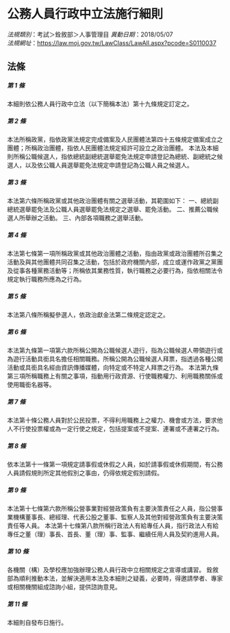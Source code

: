 # 公務人員行政中立法施行細則

*法規類別*：考試＞銓敘部＞人事管理目
*異動日期*：2018/05/07  
*法規網址*：https://law.moj.gov.tw/LawClass/LawAll.aspx?pcode=S0110037



## 法條
##### 第 1 條
本細則依公務人員行政中立法（以下簡稱本法）第十九條規定訂定之。

##### 第 2 條
本法所稱政黨，指依政黨法規定完成備案及人民團體法第四十五條規定備案成立之團體；所稱政治團體，指依人民團體法規定經許可設立之政治團體。
本法及本細則所稱公職候選人，指依總統副總統選舉罷免法規定申請登記為總統、副總統之候選人，以及依公職人員選舉罷免法規定申請登記為公職人員之候選人。

##### 第 3 條
本法第六條所稱政黨或其他政治團體有關之選舉活動，其範圍如下：
一、總統副總統選舉罷免法及公職人員選舉罷免法規定之選舉、罷免活動。
二、推薦公職候選人所舉辦之活動。
三、內部各項職務之選舉活動。

##### 第 4 條
本法第七條第一項所稱政黨或其他政治團體之活動，指由政黨或政治團體所召集之活動及與其他團體共同召集之活動，包括於政府機關內部，成立或運作政黨之黨團及從事各種黨務活動等；所稱依其業務性質，執行職務之必要行為，指依相關法令規定執行職務所應為之行為。

##### 第 5 條
本法第八條所稱擬參選人，依政治獻金法第二條規定認定之。

##### 第 6 條
本法第九條第一項第六款所稱公開為公職候選人遊行，指為公職候選人帶領遊行或為遊行活動具銜具名擔任相關職務。所稱公開為公職候選人拜票，指透過各種公開活動或具銜具名經由資訊傳播媒體，向特定或不特定人拜票之行為。
本法第九條第三項所稱職務上有關之事項，指動用行政資源、行使職務權力、利用職務關係或使用職銜名器等。

##### 第 7 條
本法第十條公務人員對於公民投票，不得利用職務上之權力、機會或方法，要求他人不行使投票權或為一定行使之規定，包括提案或不提案、連署或不連署之行為。

##### 第 8 條
依本法第十一條第一項規定請事假或休假之人員，如於請事假或休假期間，有公務人員請假規則所定其他假別之事由，仍得依規定假別請假。

##### 第 9 條
本法第十七條第六款所稱公營事業對經營政策負有主要決策責任之人員，指公營事業機構董事長、總經理、代表公股之董事、監察人及其他對經營政策負有主要決策責任等人員。
本法第十七條第八款所稱行政法人有給專任人員，指行政法人有給專任之董（理）事長、首長、董（理）事、監事、繼續任用人員及契約進用人員。

##### 第 10 條
各機關（構）及學校應加強辦理公務人員行政中立相關規定之宣導或講習。
銓敘部為順利推動本法，並解決適用本法及本細則之疑義，必要時，得邀請學者、專家或相關機關組成諮詢小組，提供諮詢意見。

##### 第 11 條
本細則自發布日施行。


